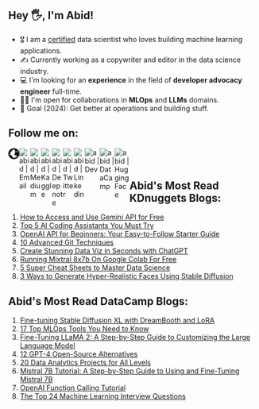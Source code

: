## Hey 🖐, I'm Abid!

- 🎖  I am a [certified](https://www.datacamp.com/profile/kingabzpro) data scientist who loves building machine learning applications.
- ✍ Currently working as a copywriter and editor in the data science industry. 
- 💻 I'm looking for an **experience** in the field of **developer advocacy engineer** full-time.
- 🤝🏻 I'm open for collaborations in **MLOps** and **LLMs** domains.
- 🎯 Goal (2024): Get better at operations and building stuff.


## Follow me on:
[<img align="left" alt="abid" width="22px" src="https://raw.githubusercontent.com/iconic/open-iconic/master/svg/globe.svg" />](https://abidaliawan.com)
[<img align="left" alt="abid | Email" width="22px" src="https://raw.githubusercontent.com/simple-icons/simple-icons/df7db8a2c4c2605113121ee72f96ee678406d50d/icons/maildotru.svg" />](mailto:1abid@duck.com)
[<img align="left" alt="abid | Medium" width="22px" src="https://cdn.jsdelivr.net/npm/simple-icons@v3/icons/medium.svg" />](https://medium.com/@abidaliawan)
[<img align="left" alt="abid | Kaggle" width="22px" src="https://cdn.jsdelivr.net/npm/simple-icons@v3/icons/kaggle.svg" />](www.kaggle.com/kingabzpro)
[<img align="left" alt="abid | Deepnote" width="22px" src="https://raw.githubusercontent.com/simple-icons/simple-icons/df7db8a2c4c2605113121ee72f96ee678406d50d/icons/deepnote.svg" />](https://deepnote.com/@abid)[<img align="left" alt="abid | Twitter" width="22px" src="https://cdn.jsdelivr.net/npm/simple-icons@v3/icons/twitter.svg" />](https://mobile.twitter.com/1abidaliawan)[<img align="left" alt="abid | Linkedin" width="22px" src="https://cdn.jsdelivr.net/npm/simple-icons@v3/icons/linkedin.svg" />](https://www.linkedin.com/in/abid-ali-awan-57b466216)[<img align="left" alt="abid | Dev" width="30px" src="https://github.com/simple-icons/simple-icons/blob/develop/icons/devdotto.svg" />](https://dev.to/kingabzpro)[<img align="left" alt="abid | DataCamp" width="30px" src="https://github.com/simple-icons/simple-icons/blob/develop/icons/datacamp.svg"/>](https://www.datacamp.com/profile/kingabzpro)[<img align="left" alt="abid | HuggingFace" width="30px" src="https://github.com/simple-icons/simple-icons/blob/develop/icons/githubsponsors.svg"/>](https://huggingface.co/kingabzpro)

<br></br>

## Abid's Most Read KDnuggets Blogs:
1. [How to Access and Use Gemini API for Free](https://www.kdnuggets.com/how-to-access-and-use-gemini-api-for-free) 
2. [Top 5 AI Coding Assistants You Must Try](https://www.kdnuggets.com/top-5-ai-coding-assistants-you-must-try)
3. [OpenAI API for Beginners: Your Easy-to-Follow Starter Guide](https://www.kdnuggets.com/openai-api-for-beginners-your-easy-to-follow-starter-guide)
4. [10 Advanced Git Techniques](https://www.kdnuggets.com/10-advanced-git-techniques)
5. [Create Stunning Data Viz in Seconds with ChatGPT](https://www.kdnuggets.com/create-stunning-data-viz-in-seconds-with-chatgpt)
6. [Running Mixtral 8x7b On Google Colab For Free](https://www.kdnuggets.com/running-mixtral-8x7b-on-google-colab-for-free)
7. [5 Super Cheat Sheets to Master Data Science](https://www.kdnuggets.com/5-super-cheat-sheets-to-master-data-science)
8. [3 Ways to Generate Hyper-Realistic Faces Using Stable Diffusion](https://www.kdnuggets.com/3-ways-to-generate-hyper-realistic-faces-using-stable-diffusion)

## Abid's Most Read DataCamp Blogs:
1. [Fine-tuning Stable Diffusion XL with DreamBooth and LoRA](https://www.datacamp.com/tutorial/fine-tuning-stable-diffusion-xl-with-dreambooth-and-lora)
2. [17 Top MLOps Tools You Need to Know](https://www.datacamp.com/blog/top-mlops-tools)
3. [Fine-Tuning LLaMA 2: A Step-by-Step Guide to Customizing the Large Language Model](https://www.datacamp.com/tutorial/fine-tuning-llama-2)
4. [12 GPT-4 Open-Source Alternatives](https://www.datacamp.com/blog/12-gpt4-open-source-alternatives)
5. [20 Data Analytics Projects for All Levels](https://www.datacamp.com/blog/data-analytics-projects-all-levels)
6. [Mistral 7B Tutorial: A Step-by-Step Guide to Using and Fine-Tuning Mistral 7B](https://www.datacamp.com/tutorial/mistral-7b-tutorial)
7. [OpenAI Function Calling Tutorial](https://www.datacamp.com/tutorial/open-ai-function-calling-tutorial)
8. [The Top 24 Machine Learning Interview Questions](https://www.datacamp.com/blog/top-machine-learning-interview-questions)



